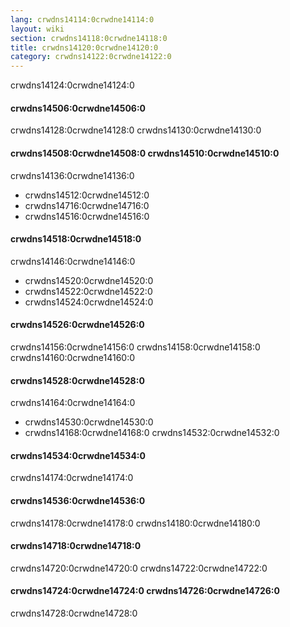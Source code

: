 ```yaml
---
lang: crwdns14114:0crwdne14114:0
layout: wiki
section: crwdns14118:0crwdne14118:0
title: crwdns14120:0crwdne14120:0
category: crwdns14122:0crwdne14122:0
---
```


crwdns14124:0crwdne14124:0

#### crwdns14506:0crwdne14506:0
crwdns14128:0crwdne14128:0 crwdns14130:0crwdne14130:0

#### crwdns14508:0crwdne14508:0 crwdns14510:0crwdne14510:0
crwdns14136:0crwdne14136:0
- crwdns14512:0crwdne14512:0
- crwdns14716:0crwdne14716:0
- crwdns14516:0crwdne14516:0

#### crwdns14518:0crwdne14518:0
crwdns14146:0crwdne14146:0
- crwdns14520:0crwdne14520:0
- crwdns14522:0crwdne14522:0
- crwdns14524:0crwdne14524:0

#### crwdns14526:0crwdne14526:0
crwdns14156:0crwdne14156:0 crwdns14158:0crwdne14158:0 crwdns14160:0crwdne14160:0

#### crwdns14528:0crwdne14528:0
crwdns14164:0crwdne14164:0

- crwdns14530:0crwdne14530:0
- crwdns14168:0crwdne14168:0 crwdns14532:0crwdne14532:0

#### crwdns14534:0crwdne14534:0
crwdns14174:0crwdne14174:0

#### crwdns14536:0crwdne14536:0
crwdns14178:0crwdne14178:0 crwdns14180:0crwdne14180:0

#### crwdns14718:0crwdne14718:0
crwdns14720:0crwdne14720:0 crwdns14722:0crwdne14722:0

#### crwdns14724:0crwdne14724:0 crwdns14726:0crwdne14726:0
crwdns14728:0crwdne14728:0
